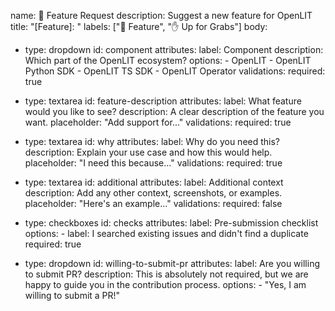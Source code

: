 name: 🚀 Feature Request
description: Suggest a new feature for OpenLIT
title: "[Feature]: "
labels: [":rocket: Feature", ":raised_hand: Up for Grabs"]
body:
  - type: dropdown
    id: component
    attributes:
      label: Component
      description: Which part of the OpenLIT ecosystem?
      options:
        - OpenLIT
        - OpenLIT Python SDK
        - OpenLIT TS SDK
        - OpenLIT Operator
    validations:
      required: true

  - type: textarea
    id: feature-description
    attributes:
      label: What feature would you like to see?
      description: A clear description of the feature you want.
      placeholder: "Add support for..."
    validations:
      required: true

  - type: textarea
    id: why
    attributes:
      label: Why do you need this?
      description: Explain your use case and how this would help.
      placeholder: "I need this because..."
    validations:
      required: true

  - type: textarea
    id: additional
    attributes:
      label: Additional context
      description: Add any other context, screenshots, or examples.
      placeholder: "Here's an example..."
    validations:
      required: false

  - type: checkboxes
    id: checks
    attributes:
      label: Pre-submission checklist
      options:
        - label: I searched existing issues and didn't find a duplicate
          required: true
  - type: dropdown
    id: willing-to-submit-pr
    attributes:
      label: Are you willing to submit PR?
      description: This is absolutely not required, but we are happy to guide you in the contribution process.
      options:
        - "Yes, I am willing to submit a PR!"